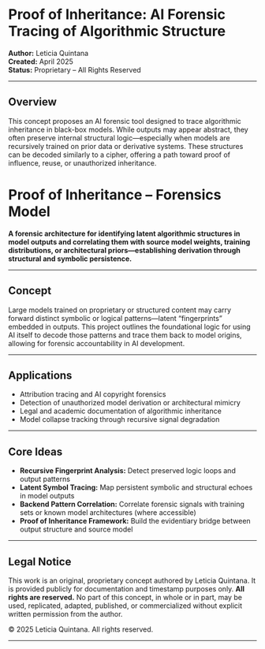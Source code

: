 # Proof of Inheritance: AI Forensic Tracing of Algorithmic Structure

**Author:** Leticia Quintana  
**Created:** April 2025  
**Status:** Proprietary – All Rights Reserved

---

## Overview

This concept proposes an AI forensic tool designed to trace algorithmic inheritance in black-box models. While outputs may appear abstract, they often preserve internal structural logic—especially when models are recursively trained on prior data or derivative systems. These structures can be decoded similarly to a cipher, offering a path toward proof of influence, reuse, or unauthorized inheritance.

# Proof of Inheritance – Forensics Model

**A forensic architecture for identifying latent algorithmic structures in model outputs and correlating them with source model weights, training distributions, or architectural priors—establishing derivation through structural and symbolic persistence.**

---

## Concept

Large models trained on proprietary or structured content may carry forward distinct symbolic or logical patterns—latent “fingerprints” embedded in outputs. This project outlines the foundational logic for using AI itself to decode those patterns and trace them back to model origins, allowing for forensic accountability in AI development.

---

## Applications

- Attribution tracing and AI copyright forensics  
- Detection of unauthorized model derivation or architectural mimicry  
- Legal and academic documentation of algorithmic inheritance  
- Model collapse tracking through recursive signal degradation

---

## Core Ideas

- **Recursive Fingerprint Analysis:** Detect preserved logic loops and output patterns  
- **Latent Symbol Tracing:** Map persistent symbolic and structural echoes in model outputs  
- **Backend Pattern Correlation:** Correlate forensic signals with training sets or known model architectures (where accessible)  
- **Proof of Inheritance Framework:** Build the evidentiary bridge between output structure and source model

---

## Legal Notice

This work is an original, proprietary concept authored by Leticia Quintana. It is provided publicly for documentation and timestamp purposes only. **All rights are reserved.** No part of this concept, in whole or in part, may be used, replicated, adapted, published, or commercialized without explicit written permission from the author.

© 2025 Leticia Quintana. All rights reserved.

---



